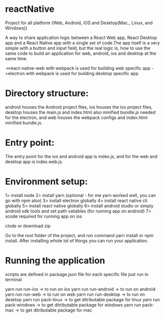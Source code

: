 # reactNative
Project for all platform (Web, Android, iOS and Desktop(Mac., Linux, and Windows))

A way to share application logic between a React Web app, React Desktop app and a React Native app with a single set of code.The app itself is a very simple with a button and input field, but the real logic is, how to use the same code to build an application for web, android, ios and desktop at the same time.

->react-native-web with webpack is used for building web specific app
->electron with webpack is used for building desktop specific app

# Directory structure:

android houses the Android project files, ios houses the ios project files, desktop houses the main.js and index.html also minified bundle.js  needed for the electron, and web houses the webpack configs and index.html minified bundle.js.

# Entry point:

The entry point for the ios and android app is index.js, and for the web and desktop app is index.web.js.

# Environment setup:

1> install node
2> install yarn (optional - for me yarn worked well, you can go with npm also)
3> install electron globally
4> install react native cli globally
5> install react native globally
6> install android studio or simply android sdk tools and set path valiables (for running app on android)
7> xcode required for running app on ios

clode or download zip

Go to the root folder of the project, and run command yarn install or npm install. After installing whole lot of things you can run your application.

# Running the application

scripts are defined in package.json file for each specific file
just run in terminal

yarn run run-ios -> to run on ios
yarn run run-android -> to run on android
yarn run run-web -> to run on web
yarn run run-desktop -> to run on desktop
yarn run pack-linux -> to get ditributable package for linux
yarn run pack-windows -> to get ditributable package for windows
yarn run pack-mac -> to get ditributable package for mac
